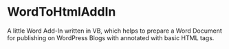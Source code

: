 # WordToHtmlAddIn
A little Word Add-In written in VB, which helps to prepare a Word Document for publishing on WordPress Blogs with annotated with basic HTML tags.
